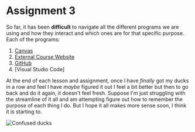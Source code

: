 # Assignment 3

So far, it has been **difficult** to navigate all the different programs we are using and how they interact and which ones are for that specific purpose. Each of the programs:

1. [Canvas](https://canvas.umt.edu/courses/8588/assignments/184273?module_item_id=953797)
2. [External Course Website](https://montana-media-arts.github.io/webDesignFall2024//topic-02/markdown-links/#)
3. [GitHub](https://github.com)
4. [Visual Studio Code]

At the end of each lesson and assignment, once I have *finally* got my ducks in a row and feel I have *maybe* figured it out I feel a bit better but then to go back and do it again, it doesn't feel fresh. Suppose I'm just struggling with the streamline of it all and am attempting figure out how to remember the purpose of each thing I do. But I hope it all makes more sense soon, I think it is starting to. 

![Confused ducks](https://www.google.com/url?sa=i&url=https%3A%2F%2Fwww.four-paws.org%2Fcampaigns-topics%2Ftopics%2Ffarm-animals%2F10-facts-about-ducks&psig=AOvVaw0NylqUtSfumXrFccW7Gxt2&ust=1726440367000000&source=images&cd=vfe&opi=89978449&ved=0CBQQjRxqFwoTCKCeh9jBw4gDFQAAAAAdAAAAABAE)

